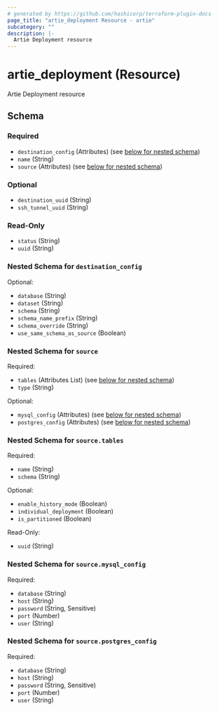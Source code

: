```yaml
---
# generated by https://github.com/hashicorp/terraform-plugin-docs
page_title: "artie_deployment Resource - artie"
subcategory: ""
description: |-
  Artie Deployment resource
---
```


# artie_deployment (Resource)

Artie Deployment resource



<!-- schema generated by tfplugindocs -->
## Schema

### Required

- `destination_config` (Attributes) (see [below for nested schema](#nestedatt--destination_config))
- `name` (String)
- `source` (Attributes) (see [below for nested schema](#nestedatt--source))

### Optional

- `destination_uuid` (String)
- `ssh_tunnel_uuid` (String)

### Read-Only

- `status` (String)
- `uuid` (String)

<a id="nestedatt--destination_config"></a>
### Nested Schema for `destination_config`

Optional:

- `database` (String)
- `dataset` (String)
- `schema` (String)
- `schema_name_prefix` (String)
- `schema_override` (String)
- `use_same_schema_as_source` (Boolean)


<a id="nestedatt--source"></a>
### Nested Schema for `source`

Required:

- `tables` (Attributes List) (see [below for nested schema](#nestedatt--source--tables))
- `type` (String)

Optional:

- `mysql_config` (Attributes) (see [below for nested schema](#nestedatt--source--mysql_config))
- `postgres_config` (Attributes) (see [below for nested schema](#nestedatt--source--postgres_config))

<a id="nestedatt--source--tables"></a>
### Nested Schema for `source.tables`

Required:

- `name` (String)
- `schema` (String)

Optional:

- `enable_history_mode` (Boolean)
- `individual_deployment` (Boolean)
- `is_partitioned` (Boolean)

Read-Only:

- `uuid` (String)


<a id="nestedatt--source--mysql_config"></a>
### Nested Schema for `source.mysql_config`

Required:

- `database` (String)
- `host` (String)
- `password` (String, Sensitive)
- `port` (Number)
- `user` (String)


<a id="nestedatt--source--postgres_config"></a>
### Nested Schema for `source.postgres_config`

Required:

- `database` (String)
- `host` (String)
- `password` (String, Sensitive)
- `port` (Number)
- `user` (String)
